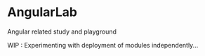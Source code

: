 # AngularLab
Angular related study and playground

WIP : Experimenting with deployment of modules independently...  
